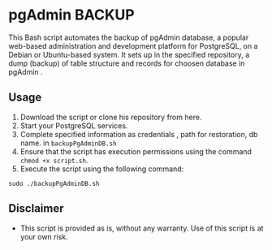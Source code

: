 # pgAdmin BACKUP

This Bash script automates the backup of pgAdmin database, a popular web-based administration and development platform for PostgreSQL, on a Debian or Ubuntu-based system. It sets up in the specified repository, a dump (backup) of table structure and records for choosen database in pgAdmin .

## Usage
1. Download the script or clone his repository from here.
2. Start your PostgreSQL services.
3. Complete specified information as credentials , path for restoration, db name.  in `backupPgAdminDB.sh`
4. Ensure that the script has execution permissions using the command `chmod +x script.sh`.
5. Execute the script using the following command:

`sudo ./backupPgAdminDB.sh`



## Disclaimer

- This script is provided as is, without any warranty. Use of this script is at your own risk.

